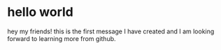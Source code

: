 # hello world

hey my friends!
this is the first message I have created and I am looking forward to learning more from github.

